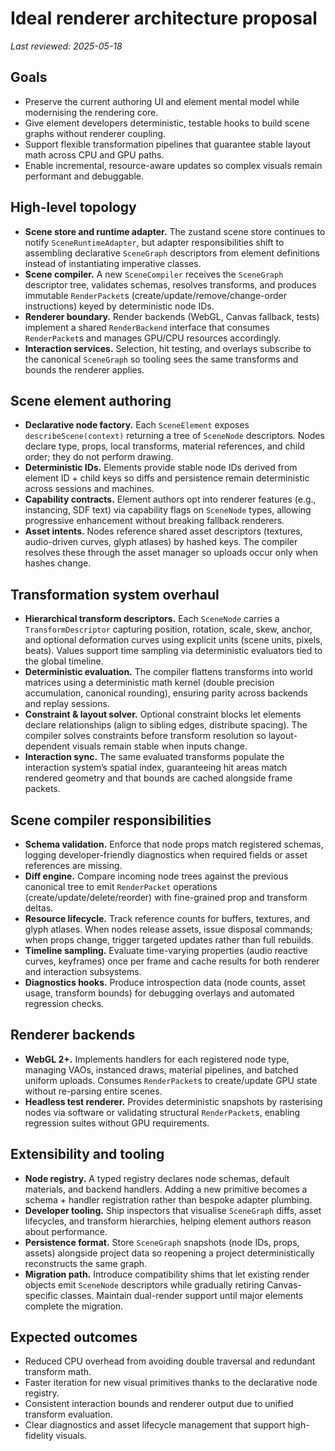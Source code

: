 # Ideal renderer architecture proposal

_Last reviewed: 2025-05-18_

## Goals

-   Preserve the current authoring UI and element mental model while modernising the rendering core.
-   Give element developers deterministic, testable hooks to build scene graphs without renderer coupling.
-   Support flexible transformation pipelines that guarantee stable layout math across CPU and GPU paths.
-   Enable incremental, resource-aware updates so complex visuals remain performant and debuggable.

## High-level topology

-   **Scene store and runtime adapter.** The zustand scene store continues to notify `SceneRuntimeAdapter`,
    but adapter responsibilities shift to assembling declarative `SceneGraph` descriptors from element
    definitions instead of instantiating imperative classes.
-   **Scene compiler.** A new `SceneCompiler` receives the `SceneGraph` descriptor tree, validates schemas,
    resolves transforms, and produces immutable `RenderPacket`s (create/update/remove/change-order
    instructions) keyed by deterministic node IDs.
-   **Renderer boundary.** Render backends (WebGL, Canvas fallback, tests) implement a shared
    `RenderBackend` interface that consumes `RenderPacket`s and manages GPU/CPU resources accordingly.
-   **Interaction services.** Selection, hit testing, and overlays subscribe to the canonical
    `SceneGraph` so tooling sees the same transforms and bounds the renderer applies.

## Scene element authoring

-   **Declarative node factory.** Each `SceneElement` exposes `describeScene(context)` returning a tree of
    `SceneNode` descriptors. Nodes declare type, props, local transforms, material references, and child
    order; they do not perform drawing.
-   **Deterministic IDs.** Elements provide stable node IDs derived from element ID + child keys so diffs
    and persistence remain deterministic across sessions and machines.
-   **Capability contracts.** Element authors opt into renderer features (e.g., instancing, SDF text) via
    capability flags on `SceneNode` types, allowing progressive enhancement without breaking fallback
    renderers.
-   **Asset intents.** Nodes reference shared asset descriptors (textures, audio-driven curves, glyph
    atlases) by hashed keys. The compiler resolves these through the asset manager so uploads occur only
    when hashes change.

## Transformation system overhaul

-   **Hierarchical transform descriptors.** Each `SceneNode` carries a `TransformDescriptor` capturing
    position, rotation, scale, skew, anchor, and optional deformation curves using explicit units (scene
    units, pixels, beats). Values support time sampling via deterministic evaluators tied to the global
    timeline.
-   **Deterministic evaluation.** The compiler flattens transforms into world matrices using a
    deterministic math kernel (double precision accumulation, canonical rounding), ensuring parity across
    backends and replay sessions.
-   **Constraint & layout solver.** Optional constraint blocks let elements declare relationships (align
    to sibling edges, distribute spacing). The compiler solves constraints before transform resolution so
    layout-dependent visuals remain stable when inputs change.
-   **Interaction sync.** The same evaluated transforms populate the interaction system’s spatial index,
    guaranteeing hit areas match rendered geometry and that bounds are cached alongside frame packets.

## Scene compiler responsibilities

-   **Schema validation.** Enforce that node props match registered schemas, logging developer-friendly
    diagnostics when required fields or asset references are missing.
-   **Diff engine.** Compare incoming node trees against the previous canonical tree to emit `RenderPacket`
    operations (create/update/delete/reorder) with fine-grained prop and transform deltas.
-   **Resource lifecycle.** Track reference counts for buffers, textures, and glyph atlases. When nodes
    release assets, issue disposal commands; when props change, trigger targeted updates rather than full
    rebuilds.
-   **Timeline sampling.** Evaluate time-varying properties (audio reactive curves, keyframes) once per
    frame and cache results for both renderer and interaction subsystems.
-   **Diagnostics hooks.** Produce introspection data (node counts, asset usage, transform bounds) for
    debugging overlays and automated regression checks.

## Renderer backends

-   **WebGL 2+.** Implements handlers for each registered node type, managing VAOs, instanced draws,
    material pipelines, and batched uniform uploads. Consumes `RenderPacket`s to create/update GPU state
    without re-parsing entire scenes.
-   **Headless test renderer.** Provides deterministic snapshots by rasterising nodes via software or
    validating structural `RenderPacket`s, enabling regression suites without GPU requirements.

## Extensibility and tooling

-   **Node registry.** A typed registry declares node schemas, default materials, and backend handlers.
    Adding a new primitive becomes a schema + handler registration rather than bespoke adapter plumbing.
-   **Developer tooling.** Ship inspectors that visualise `SceneGraph` diffs, asset lifecycles, and
    transform hierarchies, helping element authors reason about performance.
-   **Persistence format.** Store `SceneGraph` snapshots (node IDs, props, assets) alongside project data
    so reopening a project deterministically reconstructs the same graph.
-   **Migration path.** Introduce compatibility shims that let existing render objects emit `SceneNode`
    descriptors while gradually retiring Canvas-specific classes. Maintain dual-render support until
    major elements complete the migration.

## Expected outcomes

-   Reduced CPU overhead from avoiding double traversal and redundant transform math.
-   Faster iteration for new visual primitives thanks to the declarative node registry.
-   Consistent interaction bounds and renderer output due to unified transform evaluation.
-   Clear diagnostics and asset lifecycle management that support high-fidelity visuals.
